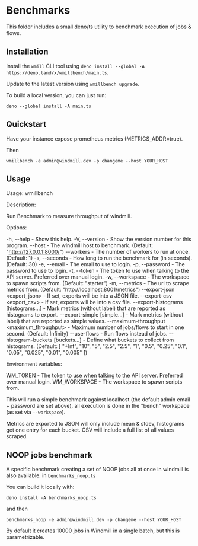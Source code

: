 # Benchmarks

This folder includes a small deno/ts utility to benchmark execution of jobs &
flows.

## Installation

Install the `wmill` CLI tool using
`deno install --global -A https://deno.land/x/wmillbench/main.ts`.

Update to the latest version using `wmillbench upgrade`.

To build a local version, you can just run:
```
deno --global install -A main.ts
```

## Quickstart

Have your instance expose prometheus metrics (METRICS_ADDR=true).

Then

```
wmillbench -e admin@windmill.dev -p changeme --host YOUR_HOST
```

## Usage

Usage: wmillbench

Description:

Run Benchmark to measure throughput of windmill.

Options:

-h, --help - Show this help. 
-V, --version - Show the version number for this program. 
--host <url> - The windmill host to benchmark. (Default: "http://127.0.0.1:8000/") 
--workers <workers> - The number of workers to run at once. (Default: 1) 
-s, --seconds <seconds> - How long to run the benchmark for (in seconds). (Default: 30) 
-e, --email <email> - The email to use to login. 
-p, --password <password> - The password to use to login. 
-t, --token <token> - The token to use when talking to the API server. Preferred over manual login. 
-w, --workspace <workspace> - The workspace to spawn scripts from. (Default: "starter") 
-m, --metrics <metrics> - The url to scrape metrics from. (Default: "http://localhost:8001/metrics") 
--export-json <export_json> - If set, exports will be into a JSON file. 
--export-csv <export_csv> - If set, exports will be into a csv file. 
--export-histograms [histograms...] - Mark metrics (without label) that are reported as histograms to export. 
--export-simple [simple...] - Mark metrics (without label) that are reported as simple values.
--maximum-throughput <maximum_throughput> - Maximum number of jobs/flows to start in one second. (Default: Infinity) 
--use-flows - Run flows instead of jobs.
--histogram-buckets [buckets...] - Define what buckets to collect from histograms. (Default: [ "+Inf", "10", "5", "2.5", "2.5", "1", "0.5", "0.25", "0.1", "0.05", "0.025", "0.01", "0.005" ])

Environment variables:

WM_TOKEN <token> - The token to use when talking to the API server. Preferred
over manual login. WM_WORKSPACE <workspace> - The workspace to spawn scripts
from.



This will run a simple benchmark against localhost (the default admin email +
password are set above), all execution is done in the "bench" workspace (as set
via `--workspace`).

Metrics are exported to JSON will only include mean & stdev, histograms get one
entry for each bucket. CSV will include a full list of all values scraped.

## NOOP jobs benchmark

A specific benchmark creating a set of NOOP jobs all at once in windmill is also available.
in `benchmarks_noop.ts`

You can build it locally with:
```
deno install -A benchmarks_noop.ts
```
and then
```
benchmarks_noop -e admin@windmill.dev -p changeme --host YOUR_HOST
```

By default it creates 10000 jobs in Windmill in a single batch, but this is parametrizable.
